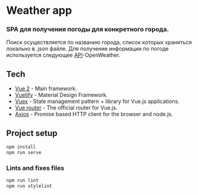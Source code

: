 # Weather app
### SPA для получения погоды для конкретного города.
Поиск осуществляется по названию города, список которых храниться локально в .json файле. Для получение информации по погоде используется следующее [API](https://openweathermap.org/)-OpenWeather.

## Tech
- [Vue 2](https://vuejs.org/) - Main framework.
- [Vuetify](https://vuetifyjs.com/en/) - Material Design Framework.
- [Vuex](https://vuex.vuejs.org/guide/) - State management pattern + library for Vue.js applications.
- [Vue router](https://router.vuejs.org/) - The official router for Vue.js.
- [Axios](https://github.com/axios/axios) - Promise based HTTP client for the browser and node.js.

## Project setup
```sh
npm install
npm run serve
```
### Lints and fixes files
```sh
npm run lint
npm run stylelint
```
